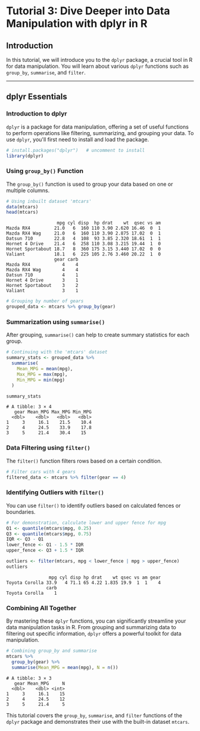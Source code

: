 
# Tutorial 3: Dive Deeper into Data Manipulation with dplyr in R


## Introduction

In this tutorial, we will introduce you to the `dplyr` package, a crucial tool in R for data manipulation. You will learn about various `dplyr` functions such as `group_by`, `summarise`, and `filter`.

---

## dplyr Essentials

### Introduction to dplyr

`dplyr` is a package for data manipulation, offering a set of useful functions to perform operations like filtering, summarizing, and grouping your data. To use `dplyr`, you'll first need to install and load the package.


```r
# install.packages("dplyr")   # uncomment to install
library(dplyr)
```


### Using `group_by()` Function

The `group_by()` function is used to group your data based on one or multiple columns.



```r
# Using inbuilt dataset 'mtcars'
data(mtcars)
head(mtcars)
```

```
                   mpg cyl disp  hp drat    wt  qsec vs am
Mazda RX4         21.0   6  160 110 3.90 2.620 16.46  0  1
Mazda RX4 Wag     21.0   6  160 110 3.90 2.875 17.02  0  1
Datsun 710        22.8   4  108  93 3.85 2.320 18.61  1  1
Hornet 4 Drive    21.4   6  258 110 3.08 3.215 19.44  1  0
Hornet Sportabout 18.7   8  360 175 3.15 3.440 17.02  0  0
Valiant           18.1   6  225 105 2.76 3.460 20.22  1  0
                  gear carb
Mazda RX4            4    4
Mazda RX4 Wag        4    4
Datsun 710           4    1
Hornet 4 Drive       3    1
Hornet Sportabout    3    2
Valiant              3    1
```



```r
# Grouping by number of gears
grouped_data <- mtcars %>% group_by(gear)
```


### Summarization using `summarise()`


After grouping, `summarise()` can help to create summary statistics for each group.



```r
# Continuing with the 'mtcars' dataset
summary_stats <- grouped_data %>%
  summarise(
    Mean_MPG = mean(mpg),
    Max_MPG = max(mpg),
    Min_MPG = min(mpg)
  )

summary_stats
```

```
# A tibble: 3 × 4
   gear Mean_MPG Max_MPG Min_MPG
  <dbl>    <dbl>   <dbl>   <dbl>
1     3     16.1    21.5    10.4
2     4     24.5    33.9    17.8
3     5     21.4    30.4    15  
```


### Data Filtering using `filter()`

The `filter()` function filters rows based on a certain condition.


```r
# Filter cars with 4 gears
filtered_data <- mtcars %>% filter(gear == 4)
```

### Identifying Outliers with `filter()`

You can use `filter()` to identify outliers based on calculated fences or boundaries.



```r
# For demonstration, calculate lower and upper fence for mpg
Q1 <- quantile(mtcars$mpg, 0.25)
Q3 <- quantile(mtcars$mpg, 0.75)
IQR <- Q3 - Q1
lower_fence <- Q1 - 1.5 * IQR
upper_fence <- Q3 + 1.5 * IQR

outliers <- filter(mtcars, mpg < lower_fence | mpg > upper_fence)
outliers
```

```
                mpg cyl disp hp drat    wt qsec vs am gear
Toyota Corolla 33.9   4 71.1 65 4.22 1.835 19.9  1  1    4
               carb
Toyota Corolla    1
```


### Combining All Together

By mastering these `dplyr` functions, you can significantly streamline your data manipulation tasks in R. From grouping and summarizing data to filtering out specific information, `dplyr` offers a powerful toolkit for data manipulation.


```r
# Combining group_by and summarise
mtcars %>% 
  group_by(gear) %>% 
  summarise(Mean_MPG = mean(mpg), N = n())
```

```
# A tibble: 3 × 3
   gear Mean_MPG     N
  <dbl>    <dbl> <int>
1     3     16.1    15
2     4     24.5    12
3     5     21.4     5
```



This tutorial covers the `group_by`, `summarise`, and `filter` functions of the `dplyr` package and demonstrates their use with the built-in dataset `mtcars`. 


